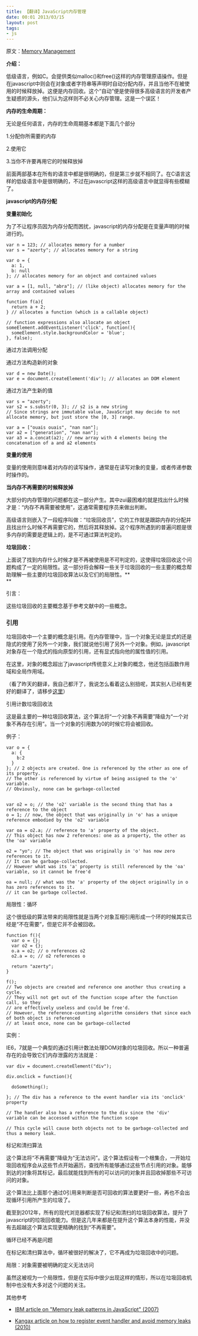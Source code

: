 ```yaml
---
title: 【翻译】JavaScript内存管理
date: 00:01 2013/03/15
layout: post
tags:
- js
---
```

<span class="edui-filter-align-right">原文：</span>[Memory Management](https://developer.mozilla.org/en-US/docs/JavaScript/Memory_Management "Memory Management")  


**介绍：**

低级语言，例如C。会提供类似malloc()和free()这样的内存管理原语操作。但是在javascript中则会在对象或者字符串等声明时自动分配内存，并且当他不在被使用的时候释放掉。这便是内存回收。这个“自动”便是使得很多高级语言的开发者产生疑惑的源头，他们认为这样则不必关心内存管理。这是一个误区！


**内存的生命周期：**

无论是任何语言，内存的生命周期基本都是下面几个部分

1.分配你所需要的内存

2.使用它

3.当你不许要再用它的时候释放掉

前面两部基本在所有的语言中都是很明确的，但是第三步就不相同了。在C语言这样的低级语言中是很明确的，不过在javascript这样的高级语言中就显得有些模糊了。


**javascript的内存分配**

**变量初始化**

为了不让程序员因为内存分配而困扰，javascript的内存分配是在变量声明的时候进行的。

    var n = 123; // allocates memory for a number
    var s = "azerty"; // allocates memory for a string

    var o = {
      a: 1,
      b: null
    }; // allocates memory for an object and contained values

    var a = [1, null, "abra"]; // (like object) allocates memory for the array and contained values

    function f(a){
      return a + 2;
    } // allocates a function (which is a callable object)

    // function expressions also allocate an object
    someElement.addEventListener('click', function(){
      someElement.style.backgroundColor = 'blue';
    }, false);

通过方法调用分配

通过方法构造新的对象

    var d = new Date();
    var e = document.createElement('div'); // allocates an DOM element


通过方法产生新的值

    var s = "azerty";
    var s2 = s.substr(0, 3); // s2 is a new string
    // Since strings are immutable value, JavaScript may decide to not allocate memory, but just store the [0, 3] range.

    var a = ["ouais ouais", "nan nan"];
    var a2 = ["generation", "nan nan"];
    var a3 = a.concat(a2); // new array with 4 elements being the concatenation of a and a2 elements


**变量的使用**

变量的使用则意味着对内存的读写操作，通常是在读写对象的变量，或者传递参数时操作的。


**当内存不再需要的时候释放掉**

大部分的内存管理的问题都在这一部分产生。其中zui最困难的就是找出什么时候才是：“内存不再需要被使用”，这通常需要程序员来做出判断。

高级语言则嵌入了一段程序叫做：“垃圾回收员”，它的工作就是跟踪内存的分配并且找出什么时候不再需要它的，然后将其释放掉。这个程序所遇到的普遍问题是很多内存的需要是逻辑上的，是不可通过算法判定的。


**垃圾回收：**

上面说了找到内存什么时候才是不再被使用是不可判定的，这使得垃圾回收这个问题构成了一定的局限性。这一部分将会解释一些关于垃圾回收的一些主要的概念帮助理解一些主要的垃圾回收算法以及它们的局限性。**  
**


<span class="edui-filter-line-through">引言：</span>

<span class="edui-filter-line-through">这些垃圾回收的主要概念基于参考文献中的一些概念。</span>

<span class="edui-filter-line-through"></span>

### 引用

垃圾回收中一个主要的概念是引用。在内存管理中，当一个对象无论是显式的还是隐式的使用了另外一个对象，我们就说他引用了另外一个对象。例如，javascript对象存在一个隐式的指向原型的引用，还有显式指向他的属性值的引用。

在这里，对象的概念超出了javascript传统意义上对象的概念，他还包括函数作用域和全局作用域。

（看了昨天的翻译，我自己都汗了，我说怎么看着这么别扭呢，其实别人已经有更好的翻译了，请移步[这里](http://www.cnblogs.com/softlover/archive/2012/12/14/2811718.html "这里")）


引用计数垃圾回收法

这是最主要的一种垃圾回收算法，这个算法将“一个对象不再需要”降级为“一个对象不再存在引用”。当一个对象的引用数为0的时候它将会被回收。

例子：

    var o = { 
      a: {
        b:2
      }
    }; // 2 objects are created. One is referenced by the other as one of its property.
    // The other is referenced by virtue of being assigned to the 'o' variable.
    // Obviously, none can be garbage-collected


    var o2 = o; // the 'o2' variable is the second thing that has a reference to the object
    o = 1; // now, the object that was originally in 'o' has a unique reference embodied by the 'o2' variable

    var oa = o2.a; // reference to 'a' property of the object.
    // This object has now 2 references: one as a property, the other as the 'oa' variable

    o2 = "yo"; // The object that was originally in 'o' has now zero references to it.
    // It can be garbage-collected.
    // However what was its 'a' property is still referenced by the 'oa' variable, so it cannot be free'd

    oa = null; // what was the 'a' property of the object originally in o has zero references to it.
    // it can be garbage collected.


局限性：循环

这个很低级的算法带来的局限性就是当两个对象互相引用形成一个环的时候其实已经是“不在需要”，但是它并不会被回收。

    function f(){
      var o = {};
      var o2 = {};
      o.a = o2; // o references o2
      o2.a = o; // o2 references o

      return "azerty";
    }

    f();
    // Two objects are created and reference one another thus creating a cycle.
    // They will not get out of the function scope after the function call, so they
    // are effectively useless and could be free'd.
    // However, the reference-counting algorithm considers that since each of both object is referenced
    // at least once, none can be garbage-collected

实例：

IE6，7就是一个典型的通过引用计数法处理DOM对象的垃圾回收。所以一种普遍存在的会导致它们内存泄露的方法就是：

    var div = document.createElement("div");

    div.onclick = function(){

      doSomething();

    }; // The div has a reference to the event handler via its 'onclick' property

    // The handler also has a reference to the div since the 'div' variable can be accessed within the function scope

    // This cycle will cause both objects not to be garbage-collected and thus a memory leak.


标记和清扫算法

这个算法将“不再需要”降级为“无法访问”。这个算法假设有一个根集合，一开始垃圾回收程序会从这些节点开始遍历，查找所有能够通过这些节点引用的对象。能够到达的对象将其标记，最后就能找到所有的可以访问的对象并且回收掉那些不可访问的对象。

这个算法比上面那个通过0引用来判断是否可回收的算法要更好一些，再也不会出现循环引用所产生的垃圾了。

截至到2012年，所有的现代浏览器都实现了标记和清扫的垃圾回收算法，提升了javascript的垃圾回收能力。但是这几年来都是在提升这个算法本身的性能，并没有去超越这个算法实现更精确的找到“不再需要”。


循环已经不再是问题

在标记和清扫算法中，循环被很好的解决了，它不再成为垃圾回收中的问题。

局限：对象需要被明确的定义无法访问

虽然这被视为一个局限性，但是在实际中很少出现这样的情形，所以在垃圾回收机制中也没有大多对这个问题的关注。


其他参考

*   [IBM article on "Memory leak patterns in JavaScript" (2007)](http://www.ibm.com/developerworks/web/library/wa-memleak/)

*   [Kangax article on how to register event handler and avoid memory leaks (2010)](http://msdn.microsoft.com/en-us/magazine/ff728624.aspx)